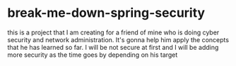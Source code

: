 # break-me-down-spring-security
this is a project that I am creating for a friend of mine who is doing cyber security and network administration. It's gonna help him apply the concepts that he has learned so far. I will be not secure at first and I will be adding more security as the time goes by depending on his target
